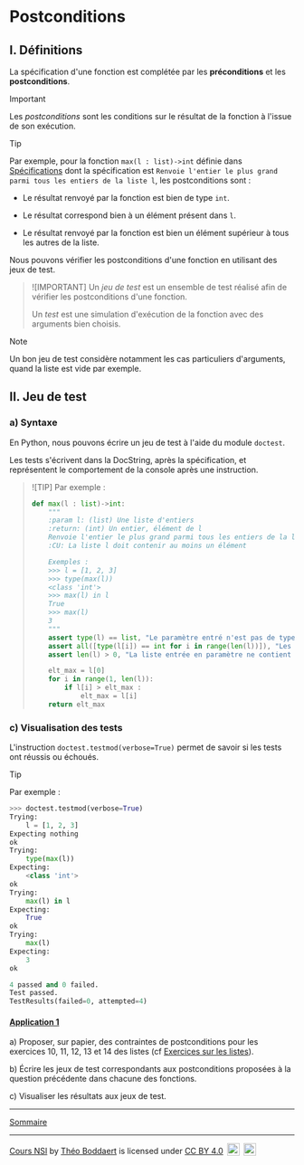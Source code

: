 # Postconditions

## I. Définitions

La spécification d'une fonction est complétée par les **préconditions** et les **postconditions**.

> [!IMPORTANT]
> Les *postconditions* sont les conditions sur le résultat de la fonction à l'issue de son exécution.

> [!TIP]
> Par exemple, pour la fonction `max(l : list)->int` définie dans [Spécifications](./Specification.md) dont la spécification est `Renvoie l'entier le plus grand parmi tous les entiers de la liste l`, les postconditions sont :
>
> - Le résultat renvoyé par la fonction est bien de type `int`.
>
> - Le résultat correspond bien à un élément présent dans `l`.
> 
> - Le résultat renvoyé par la fonction est bien un élément supérieur à tous les autres de la liste.

Nous pouvons vérifier les postconditions d'une fonction en utilisant des jeux de test.

> ![IMPORTANT]
> Un *jeu de test* est un ensemble de test réalisé afin de vérifier les postconditions d'une fonction.
>
> Un *test* est une simulation d'exécution de la fonction avec des arguments bien choisis.

> [!NOTE]
> Un bon jeu de test considère notamment les cas particuliers d'arguments, quand la liste est vide par exemple.

## II. Jeu de test

### a) Syntaxe

En Python, nous pouvons écrire un jeu de test à l'aide du module `doctest`.

Les tests s'écrivent dans la DocString, après la spécification, et représentent le comportement de la console après une instruction.

> ![TIP]
> Par exemple :
> ```python
> def max(l : list)->int:
>     """
>     :param l: (list) Une liste d'entiers
>     :return: (int) Un entier, élément de l
>     Renvoie l'entier le plus grand parmi tous les entiers de la liste l
>     :CU: La liste l doit contenir au moins un élément
>
>     Exemples :
>     >>> l = [1, 2, 3]
>     >>> type(max(l))
>     <class 'int'>
>     >>> max(l) in l
>     True
>     >>> max(l)
>     3
>     """
>     assert type(l) == list, "Le paramètre entré n'est pas de type list"
>     assert all([type(l[i]) == int for i in range(len(l))]), "Les éléments ne sont pas tous de type int"
>     assert len(l) > 0, "La liste entrée en paramètre ne contient aucun élément"
>
>     elt_max = l[0]
>     for i in range(1, len(l)):
>         if l[i] > elt_max :
>             elt_max = l[i]
>     return elt_max
> ```

### c) Visualisation des tests

L'instruction `doctest.testmod(verbose=True)` permet de savoir si les tests ont réussis ou échoués.

> [!TIP]
> Par exemple :
> ```python
> >>> doctest.testmod(verbose=True)
> Trying:
>     l = [1, 2, 3]
> Expecting nothing
> ok
> Trying:
>     type(max(l))
> Expecting:
>     <class 'int'>
> ok
> Trying:
>     max(l) in l
> Expecting:
>     True
> ok
> Trying:
>     max(l)
> Expecting:
>     3
> ok
>
> 4 passed and 0 failed.
> Test passed.
> TestResults(failed=0, attempted=4)
> ```

#### <ins>Application 1</ins>

a) Proposer, sur papier, des contraintes de postconditions pour les exercices $10$, $11$, $12$, $13$ et $14$ des listes (cf [Exercices sur les listes](./../Structures_de_données/Exercices/Exercices_listes.md)).

b) Écrire les jeux de test correspondants aux postconditions proposées à la question précédente dans chacune des fonctions.

c) Visualiser les résultats aux jeux de test.

______________

[Sommaire](./../../README.md)

___________

<p xmlns:cc="http://creativecommons.org/ns#" xmlns:dct="http://purl.org/dc/terms/"><a property="dct:title" rel="cc:attributionURL" href="https://github.com/boddaert/nsi">Cours NSI</a> by <a rel="cc:attributionURL dct:creator" property="cc:attributionName" href="https://github.com/boddaert">Théo Boddaert</a> is licensed under <a href="https://creativecommons.org/licenses/by/4.0/?ref=chooser-v1" target="_blank" rel="license noopener noreferrer" style="display:inline-block;">CC BY 4.0</a>  <img style="height:22px!important;margin-left:3px;vertical-align:text-bottom;" src="https://mirrors.creativecommons.org/presskit/icons/cc.svg?ref=chooser-v1" alt="">  <img style="height:22px!important;margin-left:3px;vertical-align:text-bottom;" src="https://mirrors.creativecommons.org/presskit/icons/by.svg?ref=chooser-v1" alt=""></p> 